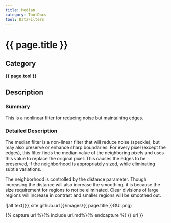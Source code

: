 ```yaml
---
title: Median
category: ToolDocs 
tool: DataFilters 
---
```


# {{ page.title }} 

## Category

**{{ page.tool }}**

## Description

### Summary

This is a nonlinear filter for reducing noise but maintaining edges.

### Detailed Description

The median filter is a non-linear filter that will reduce noise (speckle), but may also preserve or enhance sharp boundaries. For every pixel (except the edges), this filter finds the median value of the neighboring pixels and uses this value to replace the original pixel. This causes the edges to be preserved, if the neighborhood is appropriately sized, while eliminating subtle variations.

The neighborhood is controlled by the distance parameter. Though increasing the distance will also increase the smoothing, it is because the size requirement for regions to not be eliminated. Clear divisions of large regions will increase in contrast and smaller regions will be smoothed out.

![alt text]({{ site.github.url }}/images/{{ page.title }}GUI.png)

{% capture url %}{% include url.md%}{% endcapture %}
{{ url }}

